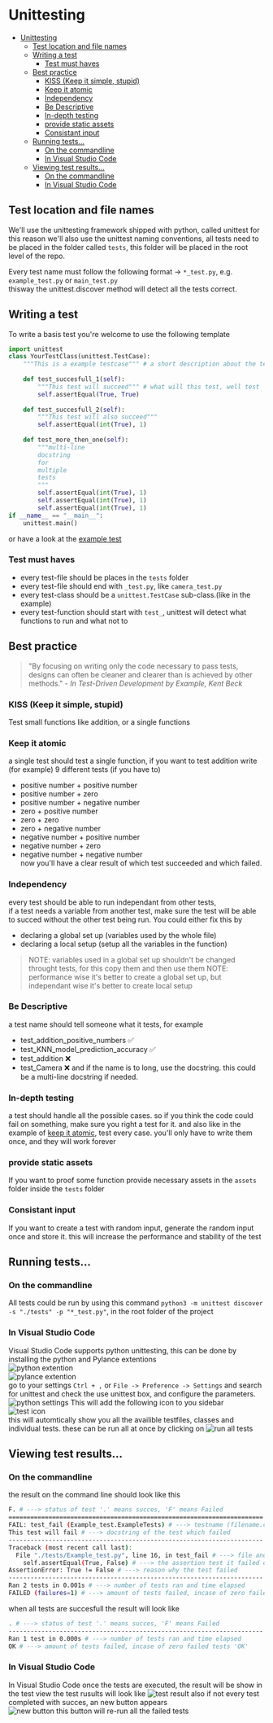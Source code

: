 # Unittesting
- [Unittesting](#unittesting)
  - [Test location and file names](#test-location-and-file-names)
  - [Writing a test](#writing-a-test)
    - [Test must haves](#test-must-haves)
  - [Best practice](#best-practice)
    - [KISS (Keep it simple, stupid)](#kiss-keep-it-simple-stupid)
    - [Keep it atomic](#keep-it-atomic)
    - [Independency](#independency)
    - [Be Descriptive](#be-descriptive)
    - [In-depth testing](#in-depth-testing)
    - [provide static assets](#provide-static-assets)
    - [Consistant input](#consistant-input)
  - [Running tests...](#running-tests)
    - [On the commandline](#on-the-commandline)
    - [In Visual Studio Code](#in-visual-studio-code)
  - [Viewing test results...](#viewing-test-results)
    - [On the commandline](#on-the-commandline-1)
    - [In Visual Studio Code](#in-visual-studio-code-1)

## Test location and file names
We'll use the unittesting framework shipped with python, called unittest
for this reason we'll also use the unittest naming conventions,
all tests need to be placed in the folder called `tests`, this folder will be placed in the root level of the repo.  

Every test name must follow the following format -> `*_test.py`, e.g. `example_test.py` or `main_test.py`  
thisway the unittest.discover method will detect all the tests correct.

## Writing a test
To write a basis test you're welcome to use the following template
```py
import unittest
class YourTestClass(unittest.TestCase):
    """This is a example testcase""" # a short description about the test cases, what focus does it provide(perfomance tests | accuracy tests | basic functionality tests)
    
    def test_succesfull_1(self): 
        """This test will succeed""" # what will this test, well test
        self.assertEqual(True, True)
    
    def test_succesfull_2(self):
        """This test will also succeed"""
        self.assertEqual(int(True), 1)
    
    def test_more_then_one(self):
        """multi-line
        docstring
        for
        multiple
        tests
        """
        self.assertEqual(int(True), 1)
        self.assertEqual(int(True), 1)
        self.assertEqual(int(True), 1)
if __name__ == "__main__":
    unittest.main()
```
or have a look at the [example test](tests/Example_test.py)
### Test must haves
- every test-file should be places in the `tests` folder
- every test-file should end with `_test.py`, like `camera_test.py` 
- every test-class should be a `unittest.TestCase` sub-class.(like in the example)
- every test-function should start with `test_`, unittest will detect what functions to run and what not to

## Best practice
<!-- https://stackify.com/unit-testing-basics-best-practices/ -->
<!-- https://docs.microsoft.com/en-us/dotnet/core/testing/unit-testing-best-practices -->
<!-- https://riptutorial.com/unit-testing/topic/6074/unit-testing--best-practices -->
<!-- https://www.parasoft.com/unit-testing-best-practices-getting-the-most-out-of-your-test-automation -->
> "By focusing on writing only the code necessary to pass tests, designs can often be cleaner and clearer than is achieved by other methods." - *In Test-Driven Development by Example, Kent Beck*
### KISS (Keep it simple, stupid)
Test small functions like addition, or a single functions
### Keep it atomic
a single test should test a single function, if you want to test addition
write (for example) 9 different tests (if you have to)
- positive number + positive number
- positive number + zero
- positive number + negative number
- zero + positive number
- zero + zero
- zero + negative number
- negative number + positive number
- negative number + zero
- negative number + negative number  
now you'll have a clear result of which test succeeded and which failed.
### Independency
every test should be able to run independant from other tests,  
if a test needs a variable from another test, make sure the test will be able to succed without the other test being run. 
You could either fix this by
- declaring a global set up (variables used by the whole file)
- declaring a local setup (setup all the variables in the function)
> NOTE: variables used in a global set up shouldn't be changed throught tests, for this copy them and then use them
> NOTE: performance wise it's better to create a global set up, but independant wise it's better to create local setup
### Be Descriptive
a test name should tell someone what it tests, for example
- test_addition_positive_numbers ✅
- test_KNN_model_prediction_accuracy ✅
- test_addition ❌
- test_Camera ❌
and if the name is to long, use the docstring. this could be a multi-line docstring if needed.
### In-depth testing
a test should handle all the possible cases. so if you think the code could fail on something, make sure you right a test for it.
and also like in the example of [keep it atomic](#keep-it-atomic), test every case. you'll only have to write them once, and they will work forever
### provide static assets
If you want to proof some function provide necessary assets in the `assets` folder inside the `tests` folder
### Consistant input
If you want to create a test with random input, generate the random input once and store it. this will increase the performance and stability of the test

## Running tests...
### On the commandline
All tests could be run by using this command `python3 -m unittest discover -s "./tests" -p "*_test.py"`, in the root folder of the project
### In Visual Studio Code
Visual Studio Code supports python unittesting, this can be done by installing the python and Pylance extentions  
![python extention](../assets/extention_python.jpg)  
![pylance extention](../assets/extention_pylance.jpg)  
go to your settings `Ctrl + ,` or `File -> Preference -> Settings` and search for unittest and check the use unittest box, and configure the parameters.
![python settings](../assets/settings_python.jpg)
This will add the following icon to you sidebar  
![test icon](../assets/test_icon.jpg)  
this will automtically show you all the availible testfiles, classes and individual tests. these can be run all at once by clicking on ![run all tests](../assets/run_all_tests.jpg)

## Viewing test results...
### On the commandline
the result on the command line should look like this
```bash
F. # ---> status of test '.' means succes, 'F' means Failed
======================================================================
FAIL: test_fail (Example_test.ExampleTests) # ---> testname (filename.classname)
This test will fail # ---> docstring of the test which failed 
----------------------------------------------------------------------
Traceback (most recent call last):
  File "./tests/Example_test.py", line 16, in test_fail # ---> file and line number
    self.assertEqual(True, False) # ---> the assertion test it failed on
AssertionError: True != False # ---> reason why the test failed
----------------------------------------------------------------------
Ran 2 tests in 0.001s # ---> number of tests ran and time elapsed
FAILED (failures=1) # ---> amount of tests failed, incase of zero failed tests 'OK'
```  
when all tests are succesfull the result will look like  
```bash
. # ---> status of test '.' means succes, 'F' means Failed
----------------------------------------------------------------------
Ran 1 test in 0.000s # ---> number of tests ran and time elapsed
OK # ---> amount of tests failed, incase of zero failed tests 'OK'
```
### In Visual Studio Code
In Visual Studio Code once the tests are executed, the result will be show in the test view 
the test rusults will look like ![test result](./../assets/VSCODE_test_result.jpg)
also if not every test completed with succes, an new button appears  
![new button](../assets/run_failed_tests.jpg)
this button will re-run all the failed tests
